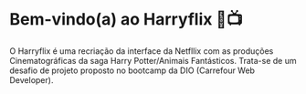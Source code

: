 # Bem-vindo(a) ao Harryflix 🎥📺
O Harryflix é uma recriação da interface da Netfllix com as produções Cinematográficas da saga Harry Potter/Animais Fantásticos.
Trata-se de um desafio de projeto proposto no bootcamp da DIO (Carrefour Web Developer).
